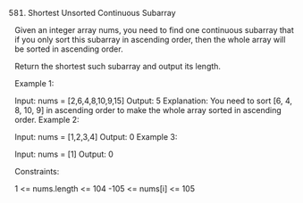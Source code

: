 581. Shortest Unsorted Continuous Subarray

Given an integer array nums, you need to find one continuous subarray that if you only sort this subarray in ascending order, then the whole array will be sorted in ascending order.

Return the shortest such subarray and output its length.

 

Example 1:

Input: nums = [2,6,4,8,10,9,15]
Output: 5
Explanation: You need to sort [6, 4, 8, 10, 9] in ascending order to make the whole array sorted in ascending order.
Example 2:

Input: nums = [1,2,3,4]
Output: 0
Example 3:

Input: nums = [1]
Output: 0
 

Constraints:

1 <= nums.length <= 104
-105 <= nums[i] <= 105